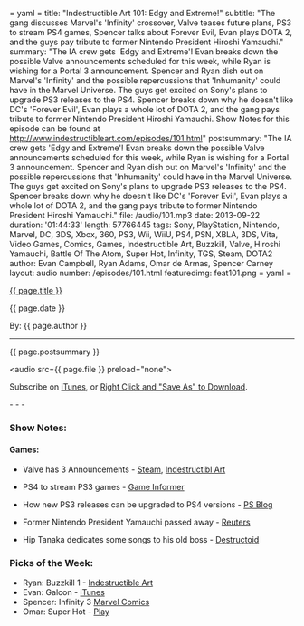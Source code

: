 = yaml =
title: "Indestructible Art 101: Edgy and Extreme!"
subtitle: "The gang discusses Marvel's 'Infinity' crossover, Valve teases future plans, PS3 to stream PS4 games, Spencer talks about Forever Evil, Evan plays DOTA 2, and the guys pay tribute to former Nintendo President Hiroshi Yamauchi."
summary: "The IA crew gets 'Edgy and Extreme'! Evan breaks down the possible Valve announcements scheduled for this week, while Ryan is wishing for a Portal 3 announcement. Spencer and Ryan dish out on Marvel's 'Infinity' and the possible repercussions that 'Inhumanity' could have in the Marvel Universe. The guys get excited on Sony's plans to upgrade PS3 releases to the PS4. Spencer breaks down why he doesn't like DC's 'Forever Evil', Evan plays a whole lot of DOTA 2, and the gang pays tribute to former Nintendo President Hiroshi Yamauchi. Show Notes for this episode can be found at http://www.indestructibleart.com/episodes/101.html"
postsummary: "The IA crew gets 'Edgy and Extreme'! Evan breaks down the possible Valve announcements scheduled for this week, while Ryan is wishing for a Portal 3 announcement. Spencer and Ryan dish out on Marvel's 'Infinity' and the possible repercussions that 'Inhumanity' could have in the Marvel Universe. The guys get excited on Sony's plans to upgrade PS3 releases to the PS4. Spencer breaks down why he doesn't like DC's 'Forever Evil', Evan plays a whole lot of DOTA 2, and the gang pays tribute to former Nintendo President Hiroshi Yamauchi."
file: /audio/101.mp3
date: 2013-09-22
duration: '01:44:33'
length: 57766445
tags: Sony, PlayStation, Nintendo, Marvel, DC, 3DS, Xbox, 360, PS3, Wii, WiiU, PS4, PSN, XBLA, 3DS, Vita, Video Games, Comics, Games, Indestructible Art, Buzzkill, Valve, Hiroshi Yamauchi, Battle Of The Atom, Super Hot, Infinity, TGS, Steam, DOTA2
author: Evan Campbell, Ryan Adams, Omar de Armas, Spencer Carney
layout: audio
number: /episodes/101.html
featuredimg: feat101.png
= yaml =

<a href="{{ page.url }}" class='postTitleLink'><p class='postTitle'>{{ page.title }}</p></a>
<p class='postPublished'>{{ page.date }}</p>
<p class='postAuthor'>By: {{ page.author }}</p>
<hr>

<p class='podcastSummary'>{{ page.postsummary }}</p>

<audio src={{ page.file }} preload="none"></audio>
<p class='subLinks'>Subscribe on <a href='http://bit.ly/iapodcast'>iTunes</a>, or <a href={{ page.file }}>Right Click and "Save As" to Download</a>.</p>
- - -

### Show Notes:  ###
#### Games: ####
* Valve has 3 Announcements - [Steam](http://store.steampowered.com/livingroom/), [Indestructibl Art](http://indestructibleart.com/posts/2013-09-20-valve-has-3-announcements.html)

* PS4 to stream PS3 games - [Game Informer](http://www.gameinformer.com/b/news/archive/2013/09/19/sony-announces-playstation-4-gaikai-streaming-for-ps3-titles-coming-in-2014.aspx)

* How new PS3 releases can be upgraded to PS4 versions - [PS Blog](http://blog.us.playstation.com/2013/09/19/how-to-upgrade-select-ps3-games-to-their-ps4-versions/)

* Former Nintendo President Yamauchi passed away - [Reuters](http://www.reuters.com/article/2013/09/19/nintendo-yamauchi-idUSL3N0HF25B20130919)

* Hip Tanaka dedicates some songs to his old boss - [Destructoid](http://www.destructoid.com/composer-hip-tanaka-honors-yamauchi-with-nintendo-remixes-262325.phtml)

  
### Picks of the Week: ###
* Ryan: Buzzkill 1 - [Indestructible Art](http://indestructibleart.com/posts/2013-09-23-potw-buzzkill1.html)
* Evan: Galcon - [iTunes](https://itunes.apple.com/app/galcon/id285820845?mt=8)
* Spencer: Infinity 3 [Marvel Comics](http://marvel.com/comics/issue/47124/infinity_2013_3)
* Omar: Super Hot - [Play](http://superhotgame.com/)